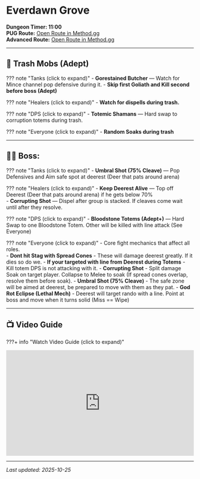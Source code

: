 # Everdawn Grove

**Dungeon Timer: 11:00**  
**PUG Route:** [Open Route in Method.gg](https://www.method.gg/fellowship/route-planner/everdawn-grove#eJyFlEtPwkAUhf/LrDGZF4WyRAJuqgt0RUjT0Ak04oyZTjXE+N8darCt3iPbb27u65w7H+yVzTYbli3zrLD709w3weS3uRzfcDb6i5MWP2X5wtRm54tgfMRCXKLnx2p/CKbMnLeV3a+Ozp/OAfxKwE+59XMVYtL6UPjyXHBC96ForCPejjb/FOKgkJqAB9RZAjgqINCEqCHAeyMOZhe0YiKh8eQi5F3cjynXphVSchqLC35ogm+sbamSJFVXNZCgpymNU9JzrdZt9NI1x0cXzEu1w9agm5UpOQLvRvjthimyCZ2JXJxWFCUTaE5SOu24a3u4k26FA1lFQuPpdQXR8pHLtUYP6L40OjCNLlUjbXQK9VSovELlVYqqoMvXcCno9pOeAQcu5qS3hSaxpKO7Yx6qLruai+Ld1sFZs2piQ1Vh+//dUHFFJuv/Aa6u7+PZumid739QsO12xEo2Y9kpHKrd0nlTh5jljc3E5xdYFR4k)  
**Advanced Route:** [Open Route in Method.gg](https://www.method.gg/fellowship/route-planner/everdawn-grove#eJyFlM1uwjAQhN/FZyrFf4FwpAh6iXqgPSEURcSCqNSpHKcVqvruNVSAqs6o128dZ3dm1p/iTUzXa1EuqrL2u+MsDNFV95Wyd5kY/cX5GT+X1dz1bhvq6ELCUuLTGmNzwbNDu9tH15Rd8K3fLQ9dOKYD2aW+emlj+kO/r0OTuB6TgiWcdHuhj0MMg/dnmCGoYP9kWHQB/NVp/M1oDfplg0vCFROKcIPnwV7LHOPxP+4p8t0E4wJ6pLhIdsJSUCC1NfZAIwovMDAaBl97lXJef/g+dt4th9RdW/tUpY0z3y0z3jLnLbPesh2x+U1p5ug1N4tuODx10b222xNn7RnDCqwLk7MC23nD1DQFDJrGGz6+Tf/reIbTijdI4dPqmpGHJKhrVu7nUVAw8hJGUsJ3RRtILV0azYTXTHhdMH1ZWg2NA0trnkElNKT4MT+lYLMZiUZMRXmM+3a76ILrYzr6Lqby6xtzWjdF)

---

## 🧹 Trash Mobs (Adept)

??? note "Tanks (click to expand)"
    - **Gorestained Butcher** — Watch for Mince channel pop defensive during it.
    - **Skip first Goliath and Kill second before boss (Adept)** 

??? note "Healers (click to expand)"
    - **Watch for dispells during trash.** 

??? note "DPS (click to expand)"
    - **Totemic Shamans** — Hard swap to corruption totems during trash.  
    
??? note "Everyone (click to expand)"
    - **Random Soaks during trash** 
    
---

## 🧑‍💼 Boss: <Boss Name>

??? note "Tanks (click to expand)"
    - **Umbral Shot (75% Cleave)** — Pop Defensives and Aim safe spot at deerest (Deer that pats around arena)  

??? note "Healers (click to expand)"
    - **Keep Deerest Alive** — Top off Deerest (Deer that pats around arena) if he gets below 70%  
    - **Corrupting Shot** —  Dispel after group is stacked.  If cleaves come wait until after they resolve.

??? note "DPS (click to expand)"
    - **Bloodstone Totems (Adept+)** — Hard Swap to one Bloodstone Totem.  Other will be killed with line attack (See Everyone)

??? note "Everyone (click to expand)"
    - Core fight mechanics that affect all roles.  
    - **Dont hit Stag with Spread Cones** - These will damage deerest greatly.  If it dies so do we.
    - **If your targeted with line from Deerest during Totems** - Kill totem DPS is not attacking with it.
    - **Corrupting Shot** - Split damage Soak on target player.  Collapse to Melee to soak (If spread cones overlap, resolve them before soak).
    - **Umbral Shot (75% Cleave)** - The safe zone will be aimed at deerest, be prepared to move with them as they pat.
    - **God Rot Eclipse (Lethal Mech)** - Deerest will target rando with a line.  Point at boss and move when it turns solid (Miss == Wipe)

---

## 📺 Video Guide

???+ info "Watch Video Guide (click to expand)"
    <div style="position:relative;padding-bottom:56.25%;height:0;overflow:hidden;">
      <iframe 
        src="https://www.youtube.com/embed/_Fx_l3Oz70Q" 
        style="position:absolute;top:0;left:0;width:100%;height:100%;" 
        frameborder="0" allowfullscreen>
      </iframe>
    </div>

---

*Last updated: 2025-10-25*
